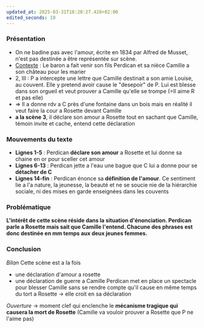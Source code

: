 ```yaml
---
updated_at: 2025-03-31T18:20:27.428+02:00
edited_seconds: 10
---
```

### Présentation
- On ne badine pas avec l'amour, écrite en 1834 par Alfred de Musset, n'est pas destinée a être représentée sur scène.
- <u>Contexte</u> : Le baron a fait venir son fils Perdican et sa nièce Camille a son château pour les marier
- 2, III : P a intercepte une lettre que Camille destinait a son amie Louise, au couvent. Elle y pretend avoir cause le "desepoir" de P. Lui est blesse dans son orgueil et veut prouver a Camille qu'elle se trompe (=Il aime R et pas elle)
- => Il a donne rdv a C près d'une fontaine dans un bois mais en réalité il veut faire la cour a Rosette devant Camille
- **a la scène 3**, il déclare son amour a Rosette tout en sachant que Camille, témoin invite et cache, entend cette déclaration 
### Mouvements du texte 
- **Lignes 1-5** : Perdican **déclare son amour** a Rosette et lui donne sa chaine en or pour sceller cet amour
- **Lignes 6-13** : Perdican jette a l'eau une bague que C lui a donne pour se **détacher de C**
- **Lignes 14-fin** : Perdican énonce sa **définition de l'amour**. Ce sentiment lie a l'a nature, la jeunesse, la beauté et ne se soucie nie de la hiérarchie sociale, ni des mises en garde enseignées dans les couvents 

### Problématique
**L'intérêt de cette scène réside dans la situation d'énonciation. Perdican parle a Rosette mais sait que Camille l'entend. Chacune des phrases est donc destinée en mm temps aux deux jeunes femmes.**

### Conclusion 
*Bilan*
Cette scène est a la fois
- une déclaration d'amour a rosette
- une déclaration de guerre a Camille
Perdican met en place un spectacle pour blesser Camille sans se rendre compte qu'il cause en même temps du tort a Rosette -> elle croit en sa déclaration

*Ouverture*
 -> moment clef qui enclenche le **mécanisme tragique qui causera la mort de Rosette** (Camille va vouloir prouver a Rosette que P ne l'aime pas)
